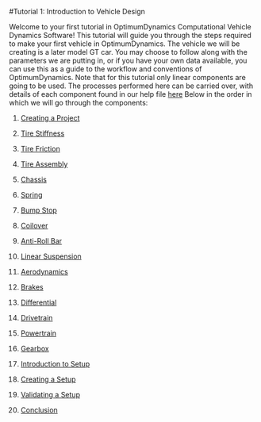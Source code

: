 #Tutorial 1: Introduction to Vehicle Design

Welcome to your first tutorial in OptimumDynamics Computational Vehicle Dynamics Software!  This tutorial will guide you through the steps required to make your first vehicle in OptimumDynamics.  The vehicle we will be creating is a later model GT car.  You may choose to follow along with the parameters we are putting in, or if you have your own data available, you can use this as a guide to the workflow and conventions of OptimumDynamics.  Note that for this tutorial only linear components are going to be used.  The processes performed here can be carried over, with details of each component found in our help file [here](https://optimumdynamicshelp.readthedocs.io/en/latest/#1_Getting_Started/A_Software_Requirements/)  Below in the order in which we will go through the components:

1) [Creating a Project](2_Create_Project.md)

2) [Tire Stiffness](3_Tire_Stiffness.md)

3) [Tire Friction](4_Tire_Friction.md)

4) [Tire Assembly](5_TireAssy.md)

5) [Chassis](6_Chassis.md)

6) [Spring](7_Spring.md)

7) [Bump Stop](8_BumpStop.md)

8) [Coilover](9_Coilover.md)

9) [Anti-Roll Bar](10_ARB.md)

10) [Linear Suspension](11_LinearSus.md)

11) [Aerodynamics](12_Aero.md)

12) [Brakes](13_Brakes.md)

13) [Differential](14_Diff.md)

14) [Drivetrain](15_DT.md)

15) [Powertrain](16_Powertrain.md)

16) [Gearbox](17_Gearbox.md)

17) [Introduction to Setup](18_Setupintro.md)

18) [Creating a Setup](19_Setup.md)

19) [Validating a Setup](20_ValidateSetup.md)

20) [Conclusion](21_Conclusion.md)


